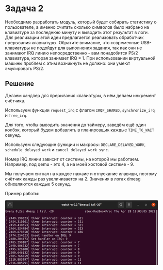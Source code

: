 # Задача 2

Необходимо разработать модуль, который будет собирать статистику о пользователе, а именно считать сколько символов было набрано на клавиатуре за последнюю минуту и выводить этот результат в логи.
Для реализации этой идеи предлагается реализовать обработчик прерывания клавиатуры. Обратите внимание, что современные USB-клавиатуры не подойдут для выполнения задания, так как они не занимают IRQ линию непосредственно - вам понадобится PS/2 клавиатура, которая занимает IRQ = 1. При использовании виртуальной машины проблем с этим возникнуть не должно: они умеют эмулировать PS/2.

## Решение

Делаем хэндлер для прерывания клавиатуры, в нём делаем инкремент счётчика.

Используем функции `request_irq` с флагом `IRQF_SHARED`, `synchronize_irq` и `free_irq`.

Для того, чтобы выводить значения до таймеру, заведём ещё один колбэк, который будем добавлять в планировщик каждые `TIME_TO_WAIT` секунд. 

Используем следующие функции и макросы: `DECLARE_DELAYED_WORK`, `schedule_delayed_work` и `cancel_delayed_work_sync`.

Номер IRQ линии зависит от системы, на которой мы работаем. Например, под qemu - это 4, а на моей хостовой системе - 9.

Мы получаем сигнал на каждое нажаие и отпускание клавиши, поэтому счётчик кажды раз увеличивается на 2. Значения в логах dmesg обновляются каждые 5 секунд.

Пример работы:

![](img/task_2.png)
